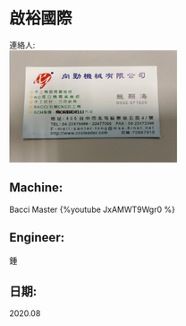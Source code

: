 # 啟裕國際
連絡人:
<br>
<img src="https://github.com/EcardJimmy/My-Github-Note/blob/master/Pictures/S__31924292.jpg" width="300" height="200">
</br>

## Machine:
Bacci Master
{%youtube JxAMWT9Wgr0 %}

## Engineer:
鍾

## 日期:
2020.08
